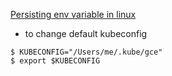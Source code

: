 [Persisting env variable in linux](https://www.serverlab.ca/tutorials/linux/administration-linux/how-to-set-environment-variables-in-linux/)

- to change default kubeconfig
```
$ KUBECONFIG="/Users/me/.kube/gce"
$ export $KUBECONFIG 
```
